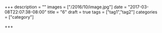 +++
description = ""
images = ["/2016/10/image.jpg"]
date = "2017-03-08T22:07:38-08:00"
title = "6"
draft = true
tags = ["tag1","tag2"]
categories = ["category"]

+++


